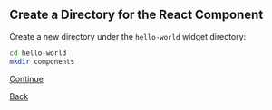 ##  Create a Directory for the React Component

Create a new directory under the `hello-world` widget directory:

```sh
cd hello-world
mkdir components
```

[Continue](./6_CREATE_COMPONENT.md)

[Back](./4_WIDGET_DIR.md)
